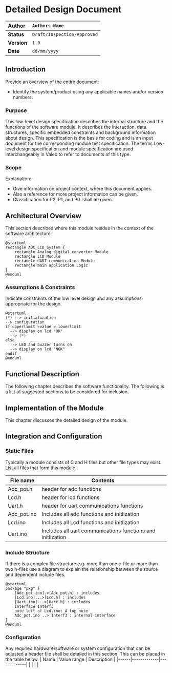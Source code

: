 # Detailed Design Document

| **Author**              | `Authors Name`                                       |
|:------------------------|:-----------------------------------------------------|
| **Status**              | `Draft/Inspection/Approved`                          |
| **Version**             | `1.0`                                                |
| **Date**                | `dd/mm/yyyy`                                         |

## Introduction

Provide an overview of the entire document:

* Identify the system/product using any applicable names and/or version numbers.

### Purpose
This low-level design specification describes the internal structure and the functions of the software module. It describes the interaction, data structures, specific embedded constraints and background information about design. This specification is the basis for coding and is an input document for the corresponding module test specification. The terms Low-level design specification and module specification are used interchangeably in Valeo to refer to documents of this type.

### Scope
Explanation:-
* Give information on project context, where this document applies.
* Also a reference for more project information can be given.
* Classification for P2, P1, and P0. shall be given.


## Architectural Overview

This section describes where this module resides in the context of the software architecture
```plantuml
@startuml
rectangle ADC_LCD_System {
    rectangle Analog digital convertor Module
    rectangle LCD Module
    rectangle UART communication Module
    rectangle main application Logic
}
@enduml

```

### Assumptions & Constraints
Indicate constraints of the low level design and any assumptions appropriate for the design.
```plantuml
@startuml
(*) --> initialization
--> configuration
if upperlimit >value > lowerlimit 
  --> display on lcd "OK"
  --> (*)
else
  --> LED and buzzer turns on
  --> display on lcd "NOK"
endif
@enduml
```

## Functional Description
The following chapter describes the software functionality.  The following is a list of suggested sections to be considered for inclusion.

## Implementation of the Module
This chapter discusses the detailed design of the module.

## Integration and Configuration
### Static Files
Typically a module consists of C and H files but other file types may exist. List all files that form this module

| File name | Contents                             |
|-----------|--------------------------------------|
| Adc_pot.h | header for adc functions        |
| Lcd.h     | header for lcd functions                |
| Uart.h    | header for uart communications functions |
| Adc_pot.ino | Includes all adc functions and initlization         |
| Lcd.ino    | Includes all Lcd functions and initlization                |
| Uart.ino   | Includes all uart communications functions and initlization |
### Include Structure

If there is a complex file structure e.g. more than one c-file or more than two h-files use a diagram to explain the relationship between the source and dependent include files.

```plantuml
@startuml
package "pkg" {
    [Adc_pot.ino].>[Adc_pot.h] : includes
    [Lcd.ino]...>[Lcd.h] : includes
    [Uart.ino]...>[Uart.h] : includes
    interface Interf3
    note left of Lcd.ino: A top note
    Adc_pot.ino ..> Interf3 : internal interface
}
@enduml
```

### Configuration
Any required hardware/software or system configuration that can be adjusted a header file shall be detailed in this section. This can be placed in the table below.
| Name | Value range | Description |
|------|-------------|-------------|
|      |             |             |
